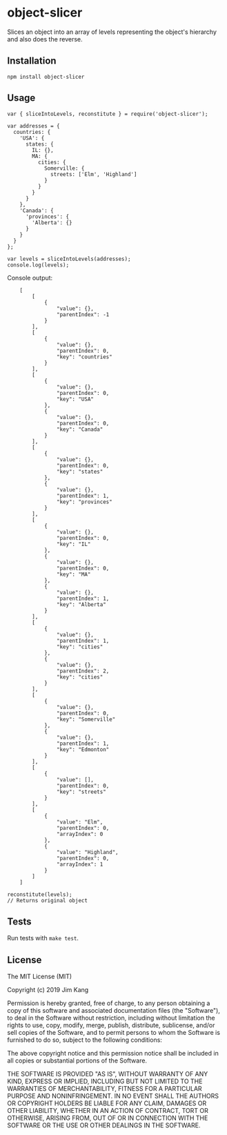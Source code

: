 object-slicer
==================

Slices an object into an array of levels representing the object's hierarchy and also does the reverse.

Installation
------------

    npm install object-slicer

Usage
-----

    var { sliceIntoLevels, reconstitute } = require('object-slicer');

    var addresses = {
      countries: {
        'USA': {
          states: {
            IL: {},
            MA: {
              cities: {
                Somerville: {
                  streets: ['Elm', 'Highland']
                }
              }
            }
          }
        },
        'Canada': {
          'provinces': {
            'Alberta': {}
          }
        }
      }
    };

    var levels = sliceIntoLevels(addresses);
    console.log(levels);

Console output:

		[
			[
				{
					"value": {},
					"parentIndex": -1
				}
			],
			[
				{
					"value": {},
					"parentIndex": 0,
					"key": "countries"
				}
			],
			[
				{
					"value": {},
					"parentIndex": 0,
					"key": "USA"
				},
				{
					"value": {},
					"parentIndex": 0,
					"key": "Canada"
				}
			],
			[
				{
					"value": {},
					"parentIndex": 0,
					"key": "states"
				},
				{
					"value": {},
					"parentIndex": 1,
					"key": "provinces"
				}
			],
			[
				{
					"value": {},
					"parentIndex": 0,
					"key": "IL"
				},
				{
					"value": {},
					"parentIndex": 0,
					"key": "MA"
				},
				{
					"value": {},
					"parentIndex": 1,
					"key": "Alberta"
				}
			],
			[
				{
					"value": {},
					"parentIndex": 1,
					"key": "cities"
				},
				{
					"value": {},
					"parentIndex": 2,
					"key": "cities"
				}
			],
			[
				{
					"value": {},
					"parentIndex": 0,
					"key": "Somerville"
				},
				{
					"value": {},
					"parentIndex": 1,
					"key": "Edmonton"
				}
			],
			[
				{
					"value": [],
					"parentIndex": 0,
					"key": "streets"
				}
			],
			[
				{
					"value": "Elm",
					"parentIndex": 0,
					"arrayIndex": 0
				},
				{
					"value": "Highland",
					"parentIndex": 0,
					"arrayIndex": 1
				}
			]
		]

    reconstitute(levels);
    // Returns original object 

Tests
-----

Run tests with `make test`.

License
-------

The MIT License (MIT)

Copyright (c) 2019 Jim Kang

Permission is hereby granted, free of charge, to any person obtaining a copy
of this software and associated documentation files (the "Software"), to deal
in the Software without restriction, including without limitation the rights
to use, copy, modify, merge, publish, distribute, sublicense, and/or sell
copies of the Software, and to permit persons to whom the Software is
furnished to do so, subject to the following conditions:

The above copyright notice and this permission notice shall be included in
all copies or substantial portions of the Software.

THE SOFTWARE IS PROVIDED "AS IS", WITHOUT WARRANTY OF ANY KIND, EXPRESS OR
IMPLIED, INCLUDING BUT NOT LIMITED TO THE WARRANTIES OF MERCHANTABILITY,
FITNESS FOR A PARTICULAR PURPOSE AND NONINFRINGEMENT. IN NO EVENT SHALL THE
AUTHORS OR COPYRIGHT HOLDERS BE LIABLE FOR ANY CLAIM, DAMAGES OR OTHER
LIABILITY, WHETHER IN AN ACTION OF CONTRACT, TORT OR OTHERWISE, ARISING FROM,
OUT OF OR IN CONNECTION WITH THE SOFTWARE OR THE USE OR OTHER DEALINGS IN
THE SOFTWARE.
